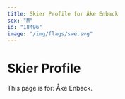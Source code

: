 ```yaml
---
title: Skier Profile for Åke Enback
sex: "M"
id: "18496"
image: "/img/flags/swe.svg" 
---
```


# Skier Profile

This page is for: Åke Enback.
    
